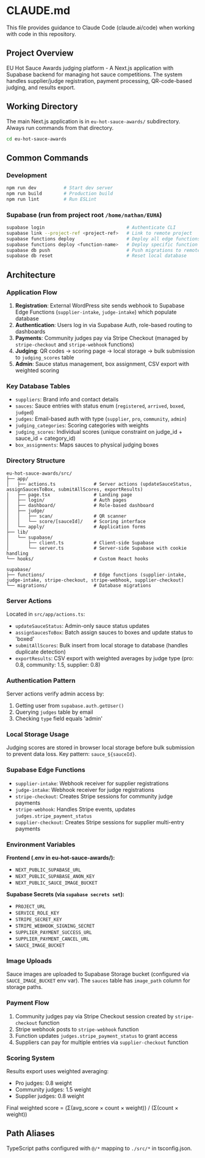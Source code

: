 # CLAUDE.md

This file provides guidance to Claude Code (claude.ai/code) when working with code in this repository.

## Project Overview

EU Hot Sauce Awards judging platform - A Next.js application with Supabase backend for managing hot sauce competitions. The system handles supplier/judge registration, payment processing, QR-code-based judging, and results export.

## Working Directory

The main Next.js application is in `eu-hot-sauce-awards/` subdirectory. Always run commands from that directory.

```bash
cd eu-hot-sauce-awards
```

## Common Commands

### Development
```bash
npm run dev          # Start dev server
npm run build        # Production build
npm run lint         # Run ESLint
```

### Supabase (run from project root `/home/nathan/EUHA`)
```bash
supabase login                              # Authenticate CLI
supabase link --project-ref <project-ref>   # Link to remote project
supabase functions deploy                   # Deploy all edge functions
supabase functions deploy <function-name>   # Deploy specific function
supabase db push                            # Push migrations to remote
supabase db reset                           # Reset local database
```

## Architecture

### Application Flow

1. **Registration**: External WordPress site sends webhook to Supabase Edge Functions (`supplier-intake`, `judge-intake`) which populate database
2. **Authentication**: Users log in via Supabase Auth, role-based routing to dashboards
3. **Payments**: Community judges pay via Stripe Checkout (managed by `stripe-checkout` and `stripe-webhook` functions)
4. **Judging**: QR codes → scoring page → local storage → bulk submission to `judging_scores` table
5. **Admin**: Sauce status management, box assignment, CSV export with weighted scoring

### Key Database Tables

- `suppliers`: Brand info and contact details
- `sauces`: Sauce entries with status enum (`registered`, `arrived`, `boxed`, `judged`)
- `judges`: Email-based auth with type (`supplier`, `pro`, `community`, `admin`)
- `judging_categories`: Scoring categories with weights
- `judging_scores`: Individual scores (unique constraint on judge_id + sauce_id + category_id)
- `box_assignments`: Maps sauces to physical judging boxes

### Directory Structure

```
eu-hot-sauce-awards/src/
├── app/
│   ├── actions.ts              # Server actions (updateSauceStatus, assignSaucesToBox, submitAllScores, exportResults)
│   ├── page.tsx                # Landing page
│   ├── login/                  # Auth pages
│   ├── dashboard/              # Role-based dashboard
│   ├── judge/
│   │   ├── scan/               # QR scanner
│   │   └── score/[sauceId]/    # Scoring interface
│   └── apply/                  # Application forms
├── lib/
│   └── supabase/
│       ├── client.ts           # Client-side Supabase
│       └── server.ts           # Server-side Supabase with cookie handling
└── hooks/                      # Custom React hooks

supabase/
├── functions/                  # Edge functions (supplier-intake, judge-intake, stripe-checkout, stripe-webhook, supplier-checkout)
└── migrations/                 # Database migrations
```

### Server Actions

Located in `src/app/actions.ts`:
- `updateSauceStatus`: Admin-only sauce status updates
- `assignSaucesToBox`: Batch assign sauces to boxes and update status to 'boxed'
- `submitAllScores`: Bulk insert from local storage to database (handles duplicate detection)
- `exportResults`: CSV export with weighted averages by judge type (pro: 0.8, community: 1.5, supplier: 0.8)

### Authentication Pattern

Server actions verify admin access by:
1. Getting user from `supabase.auth.getUser()`
2. Querying `judges` table by email
3. Checking `type` field equals 'admin'

### Local Storage Usage

Judging scores are stored in browser local storage before bulk submission to prevent data loss. Key pattern: `sauce_${sauceId}`.

### Supabase Edge Functions

- `supplier-intake`: Webhook receiver for supplier registrations
- `judge-intake`: Webhook receiver for judge registrations
- `stripe-checkout`: Creates Stripe sessions for community judge payments
- `stripe-webhook`: Handles Stripe events, updates `judges.stripe_payment_status`
- `supplier-checkout`: Creates Stripe sessions for supplier multi-entry payments

### Environment Variables

**Frontend (.env in eu-hot-sauce-awards/):**
- `NEXT_PUBLIC_SUPABASE_URL`
- `NEXT_PUBLIC_SUPABASE_ANON_KEY`
- `NEXT_PUBLIC_SAUCE_IMAGE_BUCKET`

**Supabase Secrets (via `supabase secrets set`):**
- `PROJECT_URL`
- `SERVICE_ROLE_KEY`
- `STRIPE_SECRET_KEY`
- `STRIPE_WEBHOOK_SIGNING_SECRET`
- `SUPPLIER_PAYMENT_SUCCESS_URL`
- `SUPPLIER_PAYMENT_CANCEL_URL`
- `SAUCE_IMAGE_BUCKET`

### Image Uploads

Sauce images are uploaded to Supabase Storage bucket (configured via `SAUCE_IMAGE_BUCKET` env var). The `sauces` table has `image_path` column for storage paths.

### Payment Flow

1. Community judges pay via Stripe Checkout session created by `stripe-checkout` function
2. Stripe webhook posts to `stripe-webhook` function
3. Function updates `judges.stripe_payment_status` to grant access
4. Suppliers can pay for multiple entries via `supplier-checkout` function

### Scoring System

Results export uses weighted averaging:
- Pro judges: 0.8 weight
- Community judges: 1.5 weight
- Supplier judges: 0.8 weight

Final weighted score = (Σ(avg_score × count × weight)) / (Σ(count × weight))

## Path Aliases

TypeScript paths configured with `@/*` mapping to `./src/*` in tsconfig.json.
